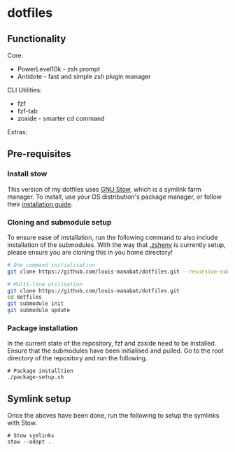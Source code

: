 # dotfiles

## Functionality
Core:
- PowerLevel10k - zsh prompt
- Antidote - fast and simple zsh plugin manager

CLI Utilities:
- fzf
- fzf-tab
- zoxide - smarter cd command

Extras:

## Pre-requisites

### Install stow
This version of my dotfiles uses [GNU Stow](https://github.com/aspiers/stow), which is a symlink farm manager. To install, use your OS distribution's package manager, or follow their [installation guide](https://github.com/aspiers/stow/blob/master/INSTALL.md).

### Cloning and submodule setup
To ensure ease of installation, run the following command to also include installation of the submodules. With the way that [.zshenv](https://github.com/louis-manabat/dotfiles/blob/main/.zshenv) is currently setup, please ensure you are cloning this in you home directory!

```sh
# One command initialisation
git clone https://github.com/louis-manabat/dotfiles.git --resursive-submodules

# Multi-line utilisation
git clone https://github.com/louis-manabat/dotfiles.git
cd dotfiles
git submodule init
git submodule update
```

### Package installation
In the current state of the repository, fzf and zoxide need to be installed. Ensure that the submodules have been initialised and pulled. Go to the root directory of the repository and run the following.
```
# Package installtion
./package-setup.sh
```

## Symlink setup
Once the aboves have been done, run the following to setup the symlinks with Stow.
```
# Stow symlinks
stow --adopt .
```